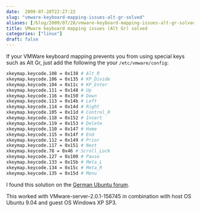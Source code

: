 ```yaml
---
date:  2009-07-28T22:27:22
slug: "vmware-keyboard-mapping-issues-alt-gr-solved"
aliases: [/blog/2009/07/28/vmware-keyboard-mapping-issues-alt-gr-solved]
title: VMware keyboard mapping issues (Alt Gr) solved
categories: ["linux"]
draft: false
---
```


If your VMWare keyboard mapping prevents you from using special keys such as Alt Gr, just add the following the your `/etc/vmware/config`:
``` sh /etc/vmware/config
xkeymap.keycode.108 = 0x138 # Alt_R
xkeymap.keycode.106 = 0x135 # KP_Divide
xkeymap.keycode.104 = 0x11c # KP_Enter
xkeymap.keycode.111 = 0x148 # Up
xkeymap.keycode.116 = 0x150 # Down
xkeymap.keycode.113 = 0x14b # Left
xkeymap.keycode.114 = 0x14d # Right
xkeymap.keycode.105 = 0x11d # Control_R
xkeymap.keycode.118 = 0x152 # Insert
xkeymap.keycode.119 = 0x153 # Delete
xkeymap.keycode.110 = 0x147 # Home
xkeymap.keycode.115 = 0x14f # End
xkeymap.keycode.112 = 0x149 # Prior
xkeymap.keycode.117 = 0x151 # Next
xkeymap.keycode.78 = 0x46 # Scroll_Lock
xkeymap.keycode.127 = 0x100 # Pause
xkeymap.keycode.133 = 0x15b # Meta_L
xkeymap.keycode.134 = 0x15c # Meta_R
xkeymap.keycode.135 = 0x15d # Menu
```

I found this solution on the [German Ubuntu forum](http://forum.ubuntuusers.de/topic/vmware-alt-gr-und-andere-tastaturproblem-unte/).

This worked with VMware-server-2.0.1-156745 in combination with host OS Ubuntu 9.04 and guest OS Windows XP SP3.
